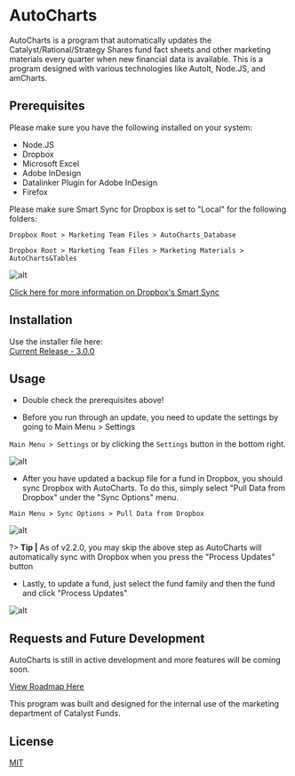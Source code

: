# AutoCharts

AutoCharts is a program that automatically updates the Catalyst/Rational/Strategy Shares fund fact sheets and other marketing materials every quarter when new financial data is available. This is a program designed with various technologies like AutoIt, Node.JS, and amCharts.

## Prerequisites

Please make sure you have the following installed on your system:
* Node.JS
* Dropbox
* Microsoft Excel
* Adobe InDesign
* Datalinker Plugin for Adobe InDesign
* Firefox

Please make sure Smart Sync for Dropbox is set to "Local" for the following folders:

`Dropbox Root > Marketing Team Files > AutoCharts_Database`

`Dropbox Root > Marketing Team Files > Marketing Materials > AutoCharts&Tables`

![alt](/img/smartsync.gif) 

[Click here for more information on Dropbox's Smart Sync](https://help.dropbox.com/installs-integrations/sync-uploads/smart-sync)

## Installation

Use the installer file here:   
[Current Release - 3.0.0](https://github.com/oNevion/AutoCharts/releases/download/v3.0.0/AutoCharts_3.0.0.exe)

## Usage

* Double check the prerequisites above!

* Before you run through an update, you need to update the settings by going to Main Menu > Settings

`Main Menu > Settings` or by clicking the `Settings` button in the bottom right.

![alt](/img/autocharts1.gif)  

* After you have updated a backup file for a fund in Dropbox, you should sync Dropbox with AutoCharts. To do this, simply select "Pull Data from Dropbox" under the "Sync Options" menu.  

`Main Menu > Sync Options > Pull Data from Dropbox`

![alt](/img/autocharts2.gif)  

?> **Tip |** As of v2.2.0, you may skip the above step as AutoCharts will automatically sync with Dropbox when you press the "Process Updates" button

* Lastly, to update a fund, just select the fund family and then the fund and click "Process Updates"

![alt](/img/autocharts3.gif)  

## Requests and Future Development
AutoCharts is still in active development and more features will be coming soon. 

[View Roadmap Here](https://github.com/oNevion/AutoCharts/projects/1?fullscreen=true)

This program was built and designed for the internal use of the marketing department of Catalyst Funds. 

## License
[MIT](https://choosealicense.com/licenses/mit/)